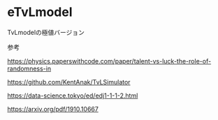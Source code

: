 # eTvLmodel

TvLmodelの極値バージョン

参考

https://physics.paperswithcode.com/paper/talent-vs-luck-the-role-of-randomness-in

https://github.com/KentAnak/TvLSimulator

https://data-science.tokyo/ed/edj1-1-1-2.html

https://arxiv.org/pdf/1910.10667
